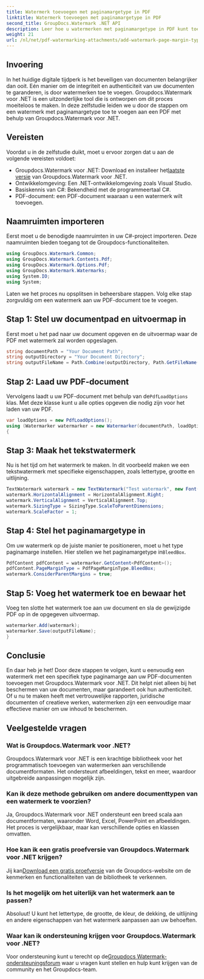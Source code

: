 ```yaml
---
title: Watermerk toevoegen met paginamargetype in PDF
linktitle: Watermerk toevoegen met paginamargetype in PDF
second_title: GroupDocs.Watermark .NET API
description: Leer hoe u watermerken met paginamargetype in PDF kunt toevoegen met behulp van Groupdocs voor .NET. Beveilig uw documenten moeiteloos.
weight: 21
url: /nl/net/pdf-watermarking-attachments/add-watermark-page-margin-type-pdf/
---
```

## Invoering
In het huidige digitale tijdperk is het beveiligen van documenten belangrijker dan ooit. Eén manier om de integriteit en authenticiteit van uw documenten te garanderen, is door watermerken toe te voegen. Groupdocs.Watermark voor .NET is een uitzonderlijke tool die is ontworpen om dit proces moeiteloos te maken. In deze zelfstudie leiden we u door de stappen om een watermerk met paginamargetype toe te voegen aan een PDF met behulp van Groupdocs.Watermark voor .NET.
## Vereisten
Voordat u in de zelfstudie duikt, moet u ervoor zorgen dat u aan de volgende vereisten voldoet:
-  Groupdocs.Watermark voor .NET: Download en installeer het[laatste versie](https://releases.groupdocs.com/Watermark/net/) van Groupdocs.Watermark voor .NET.
- Ontwikkelomgeving: Een .NET-ontwikkelomgeving zoals Visual Studio.
- Basiskennis van C#: Bekendheid met de programmeertaal C#.
- PDF-document: een PDF-document waaraan u een watermerk wilt toevoegen.
## Naamruimten importeren
Eerst moet u de benodigde naamruimten in uw C#-project importeren. Deze naamruimten bieden toegang tot de Groupdocs-functionaliteiten.
```csharp
using GroupDocs.Watermark.Common;
using GroupDocs.Watermark.Contents.Pdf;
using GroupDocs.Watermark.Options.Pdf;
using GroupDocs.Watermark.Watermarks;
using System.IO;
using System;
```
Laten we het proces nu opsplitsen in beheersbare stappen. Volg elke stap zorgvuldig om een watermerk aan uw PDF-document toe te voegen.
## Stap 1: Stel uw documentpad en uitvoermap in
Eerst moet u het pad naar uw document opgeven en de uitvoermap waar de PDF met watermerk zal worden opgeslagen.
```csharp
string documentPath = "Your Document Path";
string outputDirectory = "Your Document Directory";
string outputFileName = Path.Combine(outputDirectory, Path.GetFileName(documentPath));
```
## Stap 2: Laad uw PDF-document
 Vervolgens laadt u uw PDF-document met behulp van de`PdfLoadOptions` klas. Met deze klasse kunt u alle opties opgeven die nodig zijn voor het laden van uw PDF.
```csharp
var loadOptions = new PdfLoadOptions();
using (Watermarker watermarker = new Watermarker(documentPath, loadOptions))
{
```
## Stap 3: Maak het tekstwatermerk
Nu is het tijd om het watermerk te maken. In dit voorbeeld maken we een tekstwatermerk met specifieke eigenschappen, zoals lettertype, grootte en uitlijning.
```csharp
TextWatermark watermark = new TextWatermark("Test watermark", new Font("Arial", 42));
watermark.HorizontalAlignment = HorizontalAlignment.Right;
watermark.VerticalAlignment = VerticalAlignment.Top;
watermark.SizingType = SizingType.ScaleToParentDimensions;
watermark.ScaleFactor = 1;
```
## Stap 4: Stel het paginamargetype in
 Om uw watermerk op de juiste manier te positioneren, moet u het type paginamarge instellen. Hier stellen we het paginamargetype in`BleedBox`.
```csharp
PdfContent pdfContent = watermarker.GetContent<PdfContent>();
pdfContent.PageMarginType = PdfPageMarginType.BleedBox;
watermark.ConsiderParentMargins = true;
```
## Stap 5: Voeg het watermerk toe en bewaar het
Voeg ten slotte het watermerk toe aan uw document en sla de gewijzigde PDF op in de opgegeven uitvoermap.
```csharp
watermarker.Add(watermark);
watermarker.Save(outputFileName);
}
```
## Conclusie
En daar heb je het! Door deze stappen te volgen, kunt u eenvoudig een watermerk met een specifiek type paginamarge aan uw PDF-documenten toevoegen met Groupdocs.Watermark voor .NET. Dit helpt niet alleen bij het beschermen van uw documenten, maar garandeert ook hun authenticiteit. Of u nu te maken heeft met vertrouwelijke rapporten, juridische documenten of creatieve werken, watermerken zijn een eenvoudige maar effectieve manier om uw inhoud te beschermen.
## Veelgestelde vragen
### Wat is Groupdocs.Watermark voor .NET?
Groupdocs.Watermark voor .NET is een krachtige bibliotheek voor het programmatisch toevoegen van watermerken aan verschillende documentformaten. Het ondersteunt afbeeldingen, tekst en meer, waardoor uitgebreide aanpassingen mogelijk zijn.
### Kan ik deze methode gebruiken om andere documenttypen van een watermerk te voorzien?
Ja, Groupdocs.Watermark voor .NET ondersteunt een breed scala aan documentformaten, waaronder Word, Excel, PowerPoint en afbeeldingen. Het proces is vergelijkbaar, maar kan verschillende opties en klassen omvatten.
### Hoe kan ik een gratis proefversie van Groupdocs.Watermark voor .NET krijgen?
 Jij kan[Download een gratis proefversie](https://releases.groupdocs.com/) van de Groupdocs-website om de kenmerken en functionaliteiten van de bibliotheek te verkennen.
### Is het mogelijk om het uiterlijk van het watermerk aan te passen?
Absoluut! U kunt het lettertype, de grootte, de kleur, de dekking, de uitlijning en andere eigenschappen van het watermerk aanpassen aan uw behoeften.
### Waar kan ik ondersteuning krijgen voor Groupdocs.Watermark voor .NET?
 Voor ondersteuning kunt u terecht op de[Groupdocs Watermark-ondersteuningsforum](https://forum.groupdocs.com/c/watermark/19) waar u vragen kunt stellen en hulp kunt krijgen van de community en het Groupdocs-team.